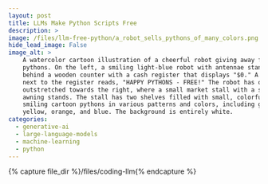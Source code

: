 ```yaml
---
layout: post
title: LLMs Make Python Scripts Free
description: >
image: /files/llm-free-python/a_robot_sells_pythons_of_many_colors.png
hide_lead_image: False
image_alt: >
    A watercolor cartoon illustration of a cheerful robot giving away free
    pythons. On the left, a smiling light-blue robot with antennae stands
    behind a wooden counter with a cash register that displays "$0." A sign
    next to the register reads, "HAPPY PYTHONS - FREE!" The robot has one arm
    outstretched towards the right, where a small market stall with a striped
    awning stands. The stall has two shelves filled with small, colorful, and
    smiling cartoon pythons in various patterns and colors, including green,
    yellow, orange, and blue. The background is entirely white.
categories:
  - generative-ai
  - large-language-models
  - machine-learning
  - python
---
```


{% capture file_dir %}/files/coding-llm{% endcapture %}
